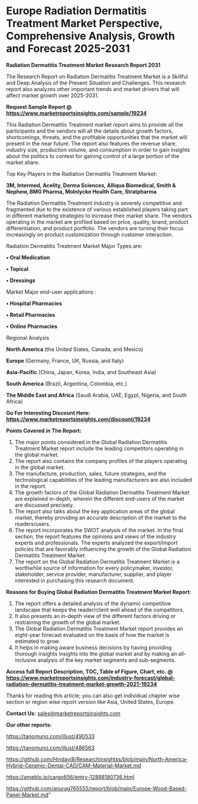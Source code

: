 # Europe Radiation Dermatitis Treatment Market Perspective, Comprehensive Analysis, Growth and Forecast 2025-2031

<strong>Radiation Dermatitis Treatment Market Research Report 2031</strong>

The Research Report on Radiation Dermatitis Treatment Market is a Skillful and Deep Analysis of the Present Situation and Challenges. This research report also analyzes other important trends and market drivers that will affect market growth over 2025-2031.

<strong>Request Sample Report @ <a href=https://www.marketreportsinsights.com/sample/19234>https://www.marketreportsinsights.com/sample/19234</a></strong>

This Radiation Dermatitis Treatment market report aims to provide all the participants and the vendors will all the details about growth factors, shortcomings, threats, and the profitable opportunities that the market will present in the near future. The report also features the revenue share, industry size, production volume, and consumption in order to gain insights about the politics to contest for gaining control of a large portion of the market share.

Top Key Players in the Radiation Dermatitis Treatment Market:

<strong>3M, Intermed, Acelity, Derma Sciences, Alliqua Biomedical, Smith & Nephew, BMG Pharma, Molnlycke Health Care, Stratpharma</strong>

The Radiation Dermatitis Treatment Industry is severely competitive and fragmented due to the existence of various established players taking part in different marketing strategies to increase their market share. The vendors operating in the market are profiled based on price, quality, brand, product differentiation, and product portfolio. The vendors are turning their focus increasingly on product customization through customer interaction.

Radiation Dermatitis Treatment Market Major Types are:

<strong>• Oral Medication

• Topical

• Dressings</strong>

Market Major end-user applications :

<strong>• Hospital Pharmacies

• Retail Pharmacies

• Online Pharmacies</strong>

Regional Analysis

</u><strong><b>North America</b></strong> (the United States, Canada, and Mexico)

<strong><b>Europe </b></strong>(Germany, France, UK, Russia, and Italy)

<strong><b>Asia-Pacific</b></strong> (China, Japan, Korea, India, and Southeast Asia)

<strong><b>South America</b></strong> (Brazil, Argentina, Colombia, etc.)

<strong><b>The Middle East and Africa</b></strong> (Saudi Arabia, UAE, Egypt, Nigeria, and South Africa)

<strong>Go For Interesting Discount Here: <a href=https://www.marketreportsinsights.com/discount/19234>https://www.marketreportsinsights.com/discount/19234</a></strong>

<strong>Points Covered in The Report:</strong>
<ol>
  <li>The major points considered in the Global Radiation Dermatitis Treatment Market report include the leading competitors operating in the global market.</li>
  <li>The report also contains the company profiles of the players operating in the global market.</li>
  <li>The manufacture, production, sales, future strategies, and the technological capabilities of the leading manufacturers are also included in the report.</li>
  <li>The growth factors of the Global Radiation Dermatitis Treatment Market are explained in-depth, wherein the different end-users of the market are discussed precisely.</li>
  <li>The report also talks about the key application areas of the global market, thereby providing an accurate description of the market to the readers/users.</li>
  <li>The report incorporates the SWOT analysis of the market. In the final section, the report features the opinions and views of the industry experts and professionals. The experts analyzed the export/import policies that are favorably influencing the growth of the Global Radiation Dermatitis Treatment Market.</li>
  <li>The report on the Global Radiation Dermatitis Treatment Market is a worthwhile source of information for every policymaker, investor, stakeholder, service provider, manufacturer, supplier, and player interested in purchasing this research document.</li>
</ol>
<strong>Reasons for Buying Global Radiation Dermatitis Treatment Market Report:</strong>

<ol>
  <li>The report offers a detailed analysis of the dynamic competitive landscape that keeps the reader/client well ahead of the competitors.</li>
  <li>It also presents an in-depth view of the different factors driving or restraining the growth of the global market.</li>
  <li>The Global Radiation Dermatitis Treatment Market report provides an eight-year forecast evaluated on the basis of how the market is estimated to grow.</li>
  <li>It helps in making aware business decisions by having providing thorough insights insights into the global market and by making an all-inclusive analysis of the key market segments and sub-segments.</li>
</ol>
<strong>Access full Report Description, TOC, Table of Figure, Chart, etc. @ <a href=https://www.marketreportsinsights.com/industry-forecast/global-radiation-dermatitis-treatment-market-growth-2021-19234>https://www.marketreportsinsights.com/industry-forecast/global-radiation-dermatitis-treatment-market-growth-2021-19234</a></strong>


Thanks for reading this article; you can also get individual chapter wise section or region wise report version like Asia, United States, Europe.

<strong>Contact Us:</strong>
sales@marketreportsinsights.com

<strong>Our other reports:</strong>

<a href=https://tanomuno.com/illust/490533>https://tanomuno.com/illust/490533</a>

<a href=https://tanomuno.com/illust/486563>https://tanomuno.com/illust/486563</a>

<a href=https://github.com/Hindavi8/Researchinsightss/blob/main/North-America-Hybrid-Ceramic-Dental-CAD/CAM-Material-Market.md>https://github.com/Hindavi8/Researchinsightss/blob/main/North-America-Hybrid-Ceramic-Dental-CAD/CAM-Material-Market.md</a>

<a href=https://ameblo.jp/cargo656/entry-12888180736.html>https://ameblo.jp/cargo656/entry-12888180736.html</a>

<a href=https://github.com/anurag765555/report/blob/main/Europe-Wood-Based-Panel-Market.md>https://github.com/anurag765555/report/blob/main/Europe-Wood-Based-Panel-Market.md</a>"
